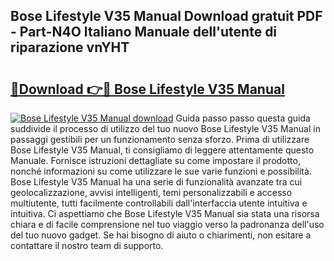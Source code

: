 ## Bose Lifestyle V35 Manual Download gratuit PDF - Part-N4O Italiano Manuale dell'utente di riparazione vnYHT

# <h2><a href="http://dfet0zx.blite.top/?on=Bose+Lifestyle+V35+Manual">🔗Download 👉🔴 Bose Lifestyle V35 Manual</a></h2>

[![Bose Lifestyle V35 Manual download](https://i.imgur.com/lujVjoI.png)](http://dfet0zx.blite.top/?on=Bose+Lifestyle+V35+Manual)
Guida passo passo questa guida suddivide il processo di utilizzo del tuo nuovo Bose Lifestyle V35 Manual in passaggi gestibili per un funzionamento senza sforzo. Prima di utilizzare Bose Lifestyle V35 Manual, ti consigliamo di leggere attentamente questo Manuale. Fornisce istruzioni dettagliate su come impostare il prodotto, nonché informazioni su come utilizzare le sue varie funzioni e possibilità. Bose Lifestyle V35 Manual ha una serie di funzionalità avanzate tra cui geolocalizzazione, avvisi intelligenti, temi personalizzabili e accesso multiutente, tutti facilmente controllabili dall'interfaccia utente intuitiva e intuitiva. Ci aspettiamo che Bose Lifestyle V35 Manual sia stata una risorsa chiara e di facile comprensione nel tuo viaggio verso la padronanza dell'uso del tuo nuovo gadget. Se hai bisogno di aiuto o chiarimenti, non esitare a contattare il nostro team di supporto.
